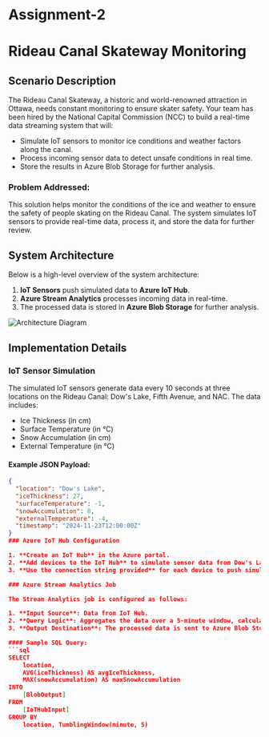 # Assignment-2
# Rideau Canal Skateway Monitoring

## Scenario Description

The Rideau Canal Skateway, a historic and world-renowned attraction in Ottawa, needs constant monitoring to ensure skater safety. Your team has been hired by the National Capital Commission (NCC) to build a real-time data streaming system that will:

- Simulate IoT sensors to monitor ice conditions and weather factors along the canal.
- Process incoming sensor data to detect unsafe conditions in real time.
- Store the results in Azure Blob Storage for further analysis.

### Problem Addressed:
This solution helps monitor the conditions of the ice and weather to ensure the safety of people skating on the Rideau Canal. The system simulates IoT sensors to provide real-time data, process it, and store the data for further review.

## System Architecture

Below is a high-level overview of the system architecture:

1. **IoT Sensors** push simulated data to **Azure IoT Hub**.
2. **Azure Stream Analytics** processes incoming data in real-time.
3. The processed data is stored in **Azure Blob Storage** for further analysis.

![Architecture Diagram](architecture-diagram.png)

## Implementation Details

### IoT Sensor Simulation

The simulated IoT sensors generate data every 10 seconds at three locations on the Rideau Canal: Dow's Lake, Fifth Avenue, and NAC. The data includes:

- Ice Thickness (in cm)
- Surface Temperature (in °C)
- Snow Accumulation (in cm)
- External Temperature (in °C)

#### Example JSON Payload:
```json
{
  "location": "Dow's Lake",
  "iceThickness": 27,
  "surfaceTemperature": -1,
  "snowAccumulation": 8,
  "externalTemperature": -4,
  "timestamp": "2024-11-23T12:00:00Z"
}
### Azure IoT Hub Configuration

1. **Create an IoT Hub** in the Azure portal.
2. **Add devices to the IoT Hub** to simulate sensor data from Dow's Lake, Fifth Avenue, and NAC.
3. **Use the connection string provided** for each device to push simulated data to the IoT Hub.

### Azure Stream Analytics Job

The Stream Analytics job is configured as follows:

1. **Input Source**: Data from IoT Hub.
2. **Query Logic**: Aggregates the data over a 5-minute window, calculating average ice thickness and maximum snow accumulation.
3. **Output Destination**: The processed data is sent to Azure Blob Storage.

#### Sample SQL Query:
```sql
SELECT
    location,
    AVG(iceThickness) AS avgIceThickness,
    MAX(snowAccumulation) AS maxSnowAccumulation
INTO
    [BlobOutput]
FROM
    [IoTHubInput]
GROUP BY
    location, TumblingWindow(minute, 5)

